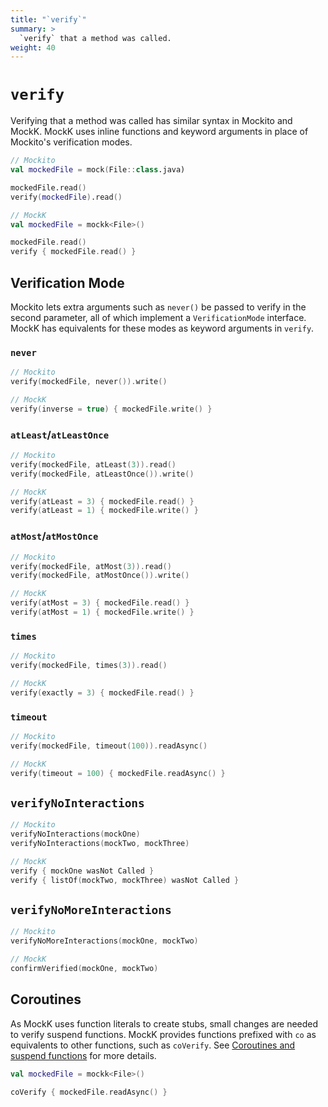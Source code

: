 ```yaml
---
title: "`verify`"
summary: >
  `verify` that a method was called.
weight: 40
---
```


# `verify`

Verifying that a method was called has similar syntax in Mockito and MockK. MockK uses inline functions and keyword arguments in place of Mockito's verification modes.

```kotlin
// Mockito
val mockedFile = mock(File::class.java)

mockedFile.read()
verify(mockedFile).read()
```

```kotlin
// MockK
val mockedFile = mockk<File>()

mockedFile.read()
verify { mockedFile.read() }
```

## Verification Mode

Mockito lets extra arguments such as `never()` be passed to verify in the second parameter, all of which implement a `VerificationMode` interface. MockK has equivalents for these modes as keyword arguments in `verify`.

### `never`

```kotlin
// Mockito
verify(mockedFile, never()).write()
```

```kotlin
// MockK
verify(inverse = true) { mockedFile.write() }
```

### `atLeast`/`atLeastOnce`

```kotlin
// Mockito
verify(mockedFile, atLeast(3)).read()
verify(mockedFile, atLeastOnce()).write()
```

```kotlin
// MockK
verify(atLeast = 3) { mockedFile.read() }
verify(atLeast = 1) { mockedFile.write() }
```

### `atMost`/`atMostOnce`

```kotlin
// Mockito
verify(mockedFile, atMost(3)).read()
verify(mockedFile, atMostOnce()).write()
```

```kotlin
// MockK
verify(atMost = 3) { mockedFile.read() }
verify(atMost = 1) { mockedFile.write() }
```

### `times`

```kotlin
// Mockito
verify(mockedFile, times(3)).read()
```

```kotlin
// MockK
verify(exactly = 3) { mockedFile.read() }
```

### `timeout`

```kotlin
// Mockito
verify(mockedFile, timeout(100)).readAsync()
```

```kotlin
// MockK
verify(timeout = 100) { mockedFile.readAsync() }
```

## `verifyNoInteractions`

```kotlin
// Mockito
verifyNoInteractions(mockOne)
verifyNoInteractions(mockTwo, mockThree)
```

```kotlin
// MockK
verify { mockOne wasNot Called }
verify { listOf(mockTwo, mockThree) wasNot Called }
```

## `verifyNoMoreInteractions`

```kotlin
// Mockito
verifyNoMoreInteractions(mockOne, mockTwo)
```

```kotlin
// MockK
confirmVerified(mockOne, mockTwo)
```

## Coroutines

As MockK uses function literals to create stubs, small changes are needed to verify suspend functions. MockK provides functions prefixed with `co` as equivalents to other functions, such as `coVerify`. See [Coroutines and suspend functions](../mocking/coroutines.md) for more details.

```kotlin
val mockedFile = mockk<File>()

coVerify { mockedFile.readAsync() }
```
